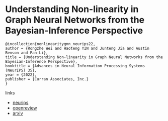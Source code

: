 # Understanding Non-linearity in Graph Neural Networks from the Bayesian-Inference Perspective

```
@incollection{nonlinearitygnn_neurips22,
author = {Rongzhe Wei and Haoteng YIN and Junteng Jia and Austin Benson and Pan Li},
title = {Understanding Non-linearity in Graph Neural Networks from the Bayesian-Inference Perspective},
booktitle = {Advances in Neural Information Processing Systems (NeurIPS) 35},
year = {2022},
publisher = {Curran Associates, Inc.}
}
```

links
- [neurips](https://nips.cc/Conferences/2022/Schedule?showEvent=53879)
- [openreview](https://openreview.net/forum?id=Xt9smkoTgQf)
- [arxiv](https://arxiv.org/abs/2207.11311)
